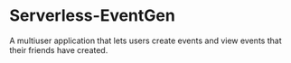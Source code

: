 # Serverless-EventGen
A multiuser application that lets users create events and view events that their friends have created.
